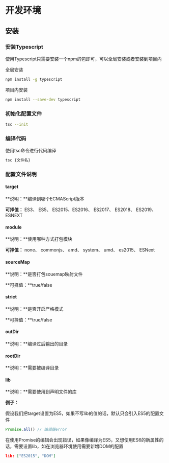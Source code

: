 # 开发环境

## 安装

### 安装Typescript

使用Typescript只需要安装一个npm的包即可，可以全局安装或者安装到项目内

全局安装

```bash
npm install -g typescript
```

项目内安装

```bash
npm install --save-dev typescript
```

### 初始化配置文件

```bash
tsc --init
```

### 编译代码

使用tsc命令进行代码编译

```bash
tsc {文件名}
```

### 配置文件说明

#### target

**说明：**编译到哪个ECMAScript版本

**可择值：** ES3、 ES5、 ES2015、ES2016、 ES2017、 ES2018、 ES2019、 ESNEXT

#### module

**说明：**使用哪种方式打包模块

**可择值：** none、 commonjs、 amd、 system、 umd、 es2015、  ESNext

#### sourceMap

**说明：**是否打包souemap映射文件

**可择值：**true/false

#### strict

**说明：**是否开启严格模式

**可择值：**true/false

#### outDir

**说明：**编译过后输出的目录

#### rootDir

**说明：**需要被编译目录

#### lib

**说明：**需要使用到声明文件的库

**例子：**

假设我们把target设置为ES5，如果不写lib的值的话，默认只会引入ES5的配置文件

```typescript
Promise.all() // 编辑器error
```

在使用Promise的编辑会出现错误，如果像编译为ES5，又想使用ES6的新属性的话，需要设置lib，如在浏览器环境使用需要新增DOM的配置

```json
lib: ["ES2015", "DOM"]
```





